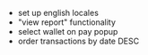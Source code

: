 - set up english locales
- "view report" functionality
- select wallet on pay popup
- order transactions by date DESC